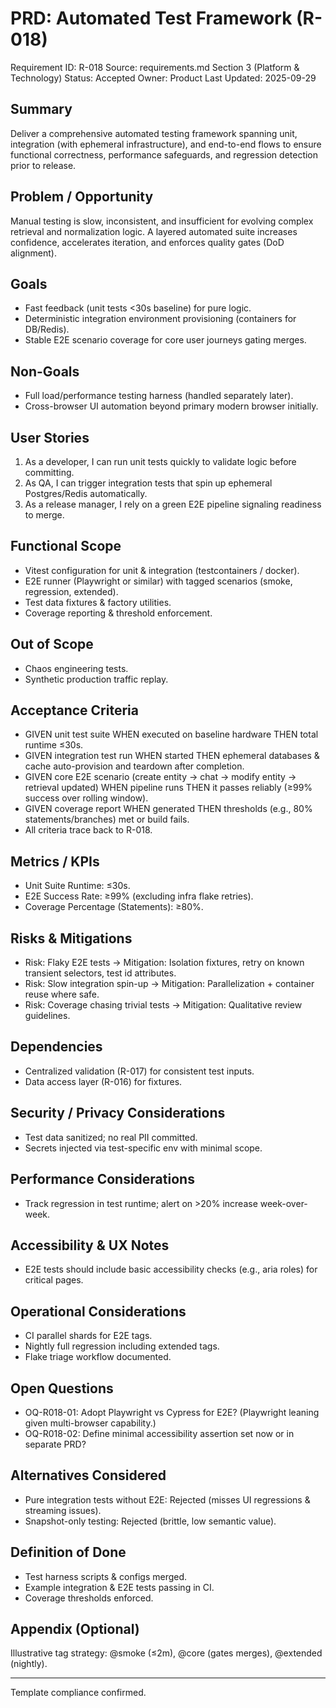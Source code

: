 # PRD: Automated Test Framework (R-018)

Requirement ID: R-018
Source: requirements.md Section 3 (Platform & Technology)
Status: Accepted
Owner: Product
Last Updated: 2025-09-29

## Summary

Deliver a comprehensive automated testing framework spanning unit, integration (with ephemeral infrastructure), and end-to-end flows to ensure functional correctness, performance safeguards, and regression detection prior to release.

## Problem / Opportunity

Manual testing is slow, inconsistent, and insufficient for evolving complex retrieval and normalization logic. A layered automated suite increases confidence, accelerates iteration, and enforces quality gates (DoD alignment).

## Goals

- Fast feedback (unit tests <30s baseline) for pure logic.
- Deterministic integration environment provisioning (containers for DB/Redis).
- Stable E2E scenario coverage for core user journeys gating merges.

## Non-Goals

- Full load/performance testing harness (handled separately later).
- Cross-browser UI automation beyond primary modern browser initially.

## User Stories

1. As a developer, I can run unit tests quickly to validate logic before committing.
2. As QA, I can trigger integration tests that spin up ephemeral Postgres/Redis automatically.
3. As a release manager, I rely on a green E2E pipeline signaling readiness to merge.

## Functional Scope

- Vitest configuration for unit & integration (testcontainers / docker).
- E2E runner (Playwright or similar) with tagged scenarios (smoke, regression, extended).
- Test data fixtures & factory utilities.
- Coverage reporting & threshold enforcement.

## Out of Scope

- Chaos engineering tests.
- Synthetic production traffic replay.

## Acceptance Criteria

- GIVEN unit test suite WHEN executed on baseline hardware THEN total runtime ≤30s.
- GIVEN integration test run WHEN started THEN ephemeral databases & cache auto-provision and teardown after completion.
- GIVEN core E2E scenario (create entity → chat → modify entity → retrieval updated) WHEN pipeline runs THEN it passes reliably (≥99% success over rolling window).
- GIVEN coverage report WHEN generated THEN thresholds (e.g., 80% statements/branches) met or build fails.
- All criteria trace back to R-018.

## Metrics / KPIs

- Unit Suite Runtime: ≤30s.
- E2E Success Rate: ≥99% (excluding infra flake retries).
- Coverage Percentage (Statements): ≥80%.

## Risks & Mitigations

- Risk: Flaky E2E tests → Mitigation: Isolation fixtures, retry on known transient selectors, test id attributes.
- Risk: Slow integration spin-up → Mitigation: Parallelization + container reuse where safe.
- Risk: Coverage chasing trivial tests → Mitigation: Qualitative review guidelines.

## Dependencies

- Centralized validation (R-017) for consistent test inputs.
- Data access layer (R-016) for fixtures.

## Security / Privacy Considerations

- Test data sanitized; no real PII committed.
- Secrets injected via test-specific env with minimal scope.

## Performance Considerations

- Track regression in test runtime; alert on >20% increase week-over-week.

## Accessibility & UX Notes

- E2E tests should include basic accessibility checks (e.g., aria roles) for critical pages.

## Operational Considerations

- CI parallel shards for E2E tags.
- Nightly full regression including extended tags.
- Flake triage workflow documented.

## Open Questions

- OQ-R018-01: Adopt Playwright vs Cypress for E2E? (Playwright leaning given multi-browser capability.)
- OQ-R018-02: Define minimal accessibility assertion set now or in separate PRD?

## Alternatives Considered

- Pure integration tests without E2E: Rejected (misses UI regressions & streaming issues).
- Snapshot-only testing: Rejected (brittle, low semantic value).

## Definition of Done

- Test harness scripts & configs merged.
- Example integration & E2E tests passing in CI.
- Coverage thresholds enforced.

## Appendix (Optional)

Illustrative tag strategy: @smoke (≤2m), @core (gates merges), @extended (nightly).

---
Template compliance confirmed.
